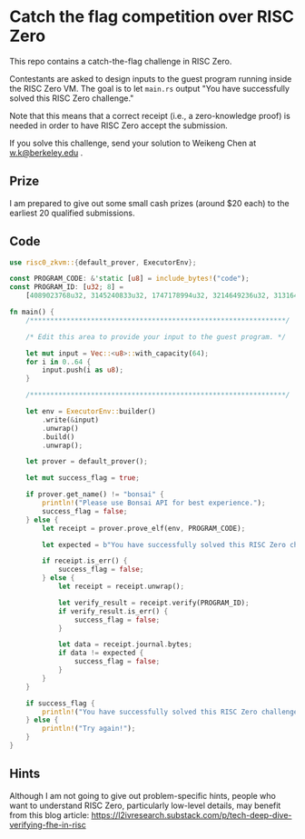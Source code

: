 # Catch the flag competition over RISC Zero

This repo contains a catch-the-flag challenge in RISC Zero. 

Contestants are asked to design inputs to the guest program running inside the RISC Zero VM. The goal is to let `main.rs` output "You have successfully solved this RISC Zero challenge."

Note that this means that a correct receipt (i.e., a zero-knowledge proof) is needed in order to have RISC Zero accept the submission.

If you solve this challenge, send your solution to Weikeng Chen at w.k@berkeley.edu . 

## Prize
I am prepared to give out some small cash prizes (around $20 each) to the earliest 20 qualified submissions.

## Code
```rust
use risc0_zkvm::{default_prover, ExecutorEnv};

const PROGRAM_CODE: &'static [u8] = include_bytes!("code");
const PROGRAM_ID: [u32; 8] =
    [4089023768u32, 3145240833u32, 1747178994u32, 3214649236u32, 3131642364u32, 1474811960u32, 1082230595u32, 3832750910u32];

fn main() {
    /***************************************************************/

    /* Edit this area to provide your input to the guest program. */

    let mut input = Vec::<u8>::with_capacity(64);
    for i in 0..64 {
        input.push(i as u8);
    }

    /***************************************************************/

    let env = ExecutorEnv::builder()
        .write(&input)
        .unwrap()
        .build()
        .unwrap();

    let prover = default_prover();

    let mut success_flag = true;

    if prover.get_name() != "bonsai" {
        println!("Please use Bonsai API for best experience.");
        success_flag = false;
    } else {
        let receipt = prover.prove_elf(env, PROGRAM_CODE);

        let expected = b"You have successfully solved this RISC Zero challenge.".to_vec();

        if receipt.is_err() {
            success_flag = false;
        } else {
            let receipt = receipt.unwrap();

            let verify_result = receipt.verify(PROGRAM_ID);
            if verify_result.is_err() {
                success_flag = false;
            }

            let data = receipt.journal.bytes;
            if data != expected {
                success_flag = false;
            }
        }
    }

    if success_flag {
        println!("You have successfully solved this RISC Zero challenge.");
    } else {
        println!("Try again!");
    }
}
```

## Hints
Although I am not going to give out problem-specific hints, people who want to understand RISC Zero, particularly low-level details, may benefit from this blog article:
https://l2ivresearch.substack.com/p/tech-deep-dive-verifying-fhe-in-risc
